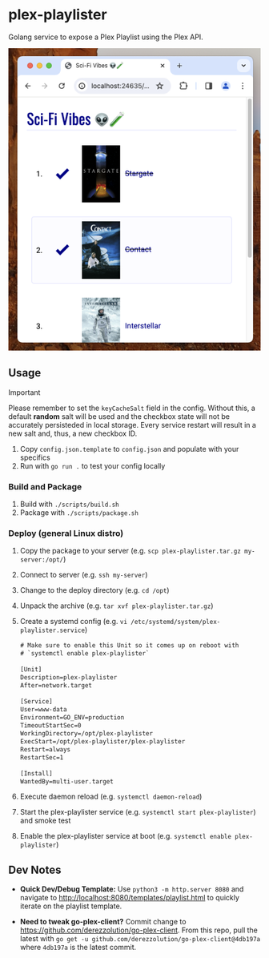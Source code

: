 # plex-playlister

Golang service to expose a Plex Playlist using the Plex API.

![Screenshot](https://github.com/derezzolution/plex-playlister/blob/main/docs/screenshot.png)

## Usage

> [!IMPORTANT]
> Please remember to set the `keyCacheSalt` field in the config. Without this, a default **random** salt will be used
> and the checkbox state will not be accurately persisteded in local storage. Every service restart will result in a new
> salt and, thus, a new checkbox ID.

1. Copy `config.json.template` to `config.json` and populate with your specifics
1. Run with `go run .` to test your config locally

### Build and Package

1. Build with `./scripts/build.sh`
1. Package with `./scripts/package.sh`

### Deploy (general Linux distro)

1. Copy the package to your server (e.g. `scp plex-playlister.tar.gz my-server:/opt/`)
1. Connect to server (e.g. `ssh my-server`)
1. Change to the deploy directory (e.g. `cd /opt`)
1. Unpack the archive (e.g. `tar xvf plex-playlister.tar.gz`)
1. Create a systemd config (e.g. `vi /etc/systemd/system/plex-playlister.service`)

    ```systemd
    # Make sure to enable this Unit so it comes up on reboot with
    # `systemctl enable plex-playlister`

    [Unit]
    Description=plex-playlister
    After=network.target

    [Service]
    User=www-data
    Environment=GO_ENV=production
    TimeoutStartSec=0
    WorkingDirectory=/opt/plex-playlister
    ExecStart=/opt/plex-playlister/plex-playlister
    Restart=always
    RestartSec=1

    [Install]
    WantedBy=multi-user.target
    ```

1. Execute daemon reload (e.g. `systemctl daemon-reload`)
1. Start the plex-playlister service (e.g. `systemctl start plex-playlister`) and smoke test
1. Enable the plex-playlister service at boot (e.g. `systemctl enable plex-playlister`)

## Dev Notes

* **Quick Dev/Debug Template:** Use `python3 -m http.server 8080` and navigate to
  <http://localhost:8080/templates/playlist.html> to quickly iterate on the playlist template.

* **Need to tweak go-plex-client?** Commit change to <https://github.com/derezzolution/go-plex-client>. From this repo,
  pull the latest with `go get -u github.com/derezzolution/go-plex-client@4db197a` where `4db197a` is the latest commit.
